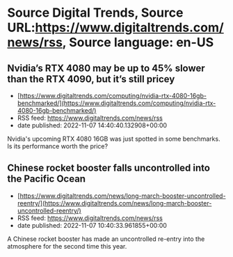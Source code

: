 # Source Digital Trends, Source URL:https://www.digitaltrends.com/news/rss, Source language: en-US

## Nvidia’s RTX 4080 may be up to 45% slower than the RTX 4090, but it’s still pricey
 - [https://www.digitaltrends.com/computing/nvidia-rtx-4080-16gb-benchmarked/](https://www.digitaltrends.com/computing/nvidia-rtx-4080-16gb-benchmarked/)
 - RSS feed: https://www.digitaltrends.com/news/rss
 - date published: 2022-11-07 14:40:40.132908+00:00

Nvidia's upcoming RTX 4080 16GB was just spotted in some benchmarks. Is its performance worth the price?

## Chinese rocket booster falls uncontrolled into the Pacific Ocean
 - [https://www.digitaltrends.com/news/long-march-booster-uncontrolled-reentry/](https://www.digitaltrends.com/news/long-march-booster-uncontrolled-reentry/)
 - RSS feed: https://www.digitaltrends.com/news/rss
 - date published: 2022-11-07 10:40:33.961855+00:00

A Chinese rocket booster has made an uncontrolled re-entry into the atmosphere for the second time this year.
